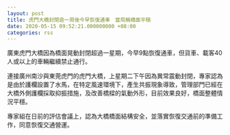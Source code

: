 ```yaml
---
layout: post
title: 虎門大橋封閉逾一周後今早恢復通車　當局稱橋面平穩
date: 2020-05-15 09:52:21.000000000 +08:00
categories: rss
---
```


廣東虎門大橋因為橋面晃動封閉超過一星期，今早9點恢復通車，但貨車、載客40人或以上的車輛繼續禁止通行。

連接廣州南沙與東莞虎門的虎門大橋，上星期二下午因為異常震動封閉，專家認為是由於護欄設置了水馬，在特定風速環境下，產生共振現象導致，管理部門已經在大橋外側護欄採取抑振措施，及改善橋樑的氣動外形，目前效果良好，橋面整體情況平穩。

專家組在日前的評估會議上，認為大橋橋面結構安全，並落實恢復交通前的準備工作，同意恢復交通營運。
